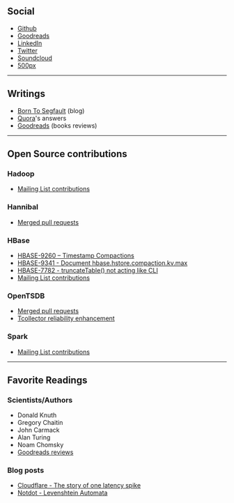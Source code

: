 ## Social

* [Github](https://github.com/adrien-mogenet)
* [Goodreads](https://www.goodreads.com/review/list/49747817)
* [LinkedIn](https://www.linkedin.com/in/adrienmogenet)
* [Twitter](https://twitter.com/AdrienMogenet)
* [Soundcloud](https://soundcloud.com/the-mindsculptor)
* [500px](https://500px.com/AdrienMogenet)

___


## Writings

* [Born To Segfault](http://www.borntosegfault.com/) (blog)
* [Quora](https://www.quora.com/profile/Adrien-Mogenet/answers)'s answers
* [Goodreads](https://www.goodreads.com/review/list/49747817-adrien?utf8=%E2%9C%93&utf8=%E2%9C%93&title=adrien&sort=date_pub&order=d) (books reviews)


___


## Open Source contributions

### Hadoop

* [Mailing List contributions](http://search-hadoop.com/?q=&fc_project=Hadoop&fc_author=Adrien+Mogenet)


### Hannibal

* [Merged pull requests](https://github.com/sentric/hannibal/pulls?q=is%3Apr+is%3Aclosed+author%3Aadrien-mogenet)


### HBase

* [HBASE-9260 – Timestamp Compactions](https://issues.apache.org/jira/browse/HBASE-9260)
* [HBASE-9341 - Document hbase.hstore.compaction.kv.max](https://issues.apache.org/jira/browse/HBASE-9341)
* [HBASE-7782 - truncateTable() not acting like CLI](https://issues.apache.org/jira/browse/HBASE-7782)
* [Mailing List contributions](http://search-hadoop.com/?q=&fc_project=HBase&fc_author=Adrien+Mogenet)


### OpenTSDB

* [Merged pull requests](https://github.com/OpenTSDB/opentsdb/pulls?q=is%3Apr+is%3Aclosed+author%3Aadrien-mogenet)
* [Tcollector reliability enhancement](https://github.com/OpenTSDB/tcollector/pull/44)


### Spark

* [Mailing List contributions](http://search-hadoop.com/?q=&fc_project=Spark&fc_author=Adrien+Mogenet)


___


## Favorite Readings

### Scientists/Authors

* Donald Knuth
* Gregory Chaitin
* John Carmack
* Alan Turing
* Noam Chomsky
* [Goodreads reviews](https://www.goodreads.com/review/list/49747817-adrien?utf8=%E2%9C%93&utf8=%E2%9C%93&title=adrien&sort=date_pub&order=d)


### Blog posts

* [Cloudflare - The story of one latency spike](https://http2.cloudflare.com/the-story-of-one-latency-spike/)
* [Notdot - Levenshtein Automata](http://blog.notdot.net/2010/07/Damn-Cool-Algorithms-Levenshtein-Automata)